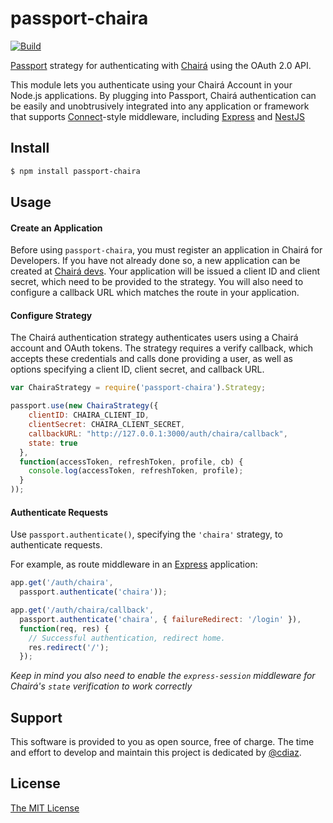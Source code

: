 # passport-chaira

[![Build](https://circleci.com/gh/cdiaz/passport-chaira.svg?style=svg)](https://circleci.com/gh/cdiaz/passport-chaira)


[Passport](http://passportjs.org/) strategy for authenticating with [Chairá](https://uniamazonia.edu.co)
using the OAuth 2.0 API.

This module lets you authenticate using your Chairá Account in your Node.js applications.
By plugging into Passport, Chairá authentication can be easily and
unobtrusively integrated into any application or framework that supports [Connect](http://www.senchalabs.org/connect/)-style middleware, including
[Express](http://expressjs.com/) and [NestJS](http://nestjs.com/)

## Install

```bash
$ npm install passport-chaira
```

## Usage

#### Create an Application

Before using `passport-chaira`, you must register an application in Chairá for Developers.
If you have not already done so, a new application can be created at
[Chairá devs](htts://chaira.udla.edu.co/api_dev).
Your application will be issued a client ID and client
secret, which need to be provided to the strategy. You will also need to
configure a callback URL which matches the route in your application.

#### Configure Strategy

The Chairá authentication strategy authenticates users using a Chairá account and OAuth tokens. The strategy requires a verify callback, which accepts these credentials and calls done providing a user, as well as options specifying a client ID, client secret, and callback URL.

```js
var ChairaStrategy = require('passport-chaira').Strategy;

passport.use(new ChairaStrategy({
    clientID: CHAIRA_CLIENT_ID,
    clientSecret: CHAIRA_CLIENT_SECRET,
    callbackURL: "http://127.0.0.1:3000/auth/chaira/callback",
    state: true
  },
  function(accessToken, refreshToken, profile, cb) {
    console.log(accessToken, refreshToken, profile);
  }
));
```

#### Authenticate Requests

Use `passport.authenticate()`, specifying the `'chaira'` strategy, to
authenticate requests.

For example, as route middleware in an [Express](http://expressjs.com/)
application:

```js
app.get('/auth/chaira',
  passport.authenticate('chaira'));

app.get('/auth/chaira/callback', 
  passport.authenticate('chaira', { failureRedirect: '/login' }),
  function(req, res) {
    // Successful authentication, redirect home.
    res.redirect('/');
  });
```
_Keep in mind you also need to enable the `express-session` middleware for Chairá's `state` verification to work correctly_

## Support

This software is provided to you as open source, free of charge.  The time and
effort to develop and maintain this project is dedicated by [@cdiaz](https://github.com/cdiaz).


## License

[The MIT License](http://opensource.org/licenses/MIT)
